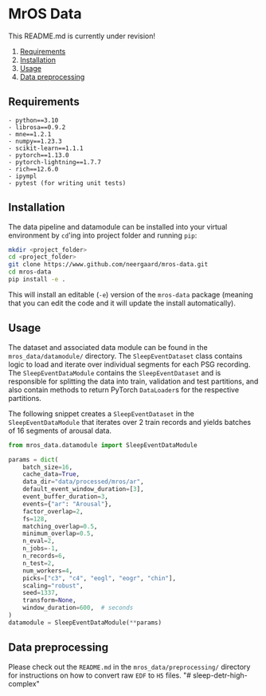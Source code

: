 # MrOS Data

This README.md is currently under revision!

1. [Requirements](#requirements)
2. [Installation](#installation)
3. [Usage](#usage)
4. [Data preprocessing](#data-preprocessing)

## Requirements
```
- python==3.10
- librosa==0.9.2
- mne==1.2.1
- numpy==1.23.3
- scikit-learn==1.1.1
- pytorch==1.13.0
- pytorch-lightning==1.7.7
- rich==12.6.0
- ipympl
- pytest (for writing unit tests)
```

## Installation
The data pipeline and datamodule can be installed into your virtual environment by `cd`'ing into project folder and running `pip`:
```bash
mkdir <project_folder>
cd <project_folder>
git clone https://www.github.com/neergaard/mros-data.git
cd mros-data
pip install -e .
```
This will install an editable (`-e`) version of the `mros-data` package (meaning that you can edit the code and it will update the install automatically).

## Usage
The dataset and associated data module can be found in the `mros_data/datamodule/` directory.
The `SleepEventDataset` class contains logic to load and iterate over individual segments for each PSG recording.
The `SleepEventDataModule` contains the `SleepEventDataset` and is responsible for splitting the data into train, validation and test partitions, and also contain methods to return PyTorch `DataLoader`s for the respective partitions.

The following snippet creates a `SleepEventDataset` in the `SleepEventDataModule` that iterates over 2 train records and yields batches of 16 segments of arousal data.
```python
from mros_data.datamodule import SleepEventDataModule

params = dict(
    batch_size=16,
    cache_data=True,
    data_dir="data/processed/mros/ar",
    default_event_window_duration=[3],
    event_buffer_duration=3,
    events={"ar": "Arousal"},
    factor_overlap=2,
    fs=128,
    matching_overlap=0.5,
    minimum_overlap=0.5,
    n_eval=2,
    n_jobs=-1,
    n_records=6,
    n_test=2,
    num_workers=4,
    picks=["c3", "c4", "eogl", "eogr", "chin"],
    scaling="robust",
    seed=1337,
    transform=None,
    window_duration=600,  # seconds
)
datamodule = SleepEventDataModule(**params)
```

## Data preprocessing
Please check out the `README.md` in the `mros_data/preprocessing/` directory for instructions on how to convert raw `EDF` to `H5` files.
"# sleep-detr-high-complex" 
